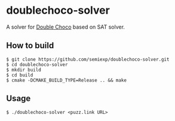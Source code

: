 # doublechoco-solver

A solver for [Double Choco](https://www.nikoli.co.jp/en/puzzles/double_choco/) based on SAT solver.

## How to build

```
$ git clone https://github.com/semiexp/doublechoco-solver.git
$ cd doublechoco-solver
$ mkdir build
$ cd build
$ cmake -DCMAKE_BUILD_TYPE=Release .. && make
```

## Usage

```
$ ./doublechoco-solver <puzz.link URL>
```
